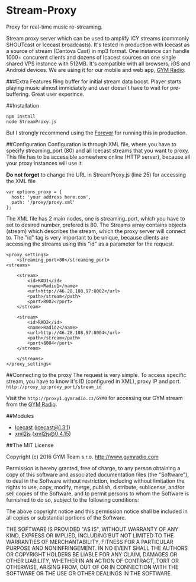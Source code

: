 # Stream-Proxy
Proxy for real-time music re-streaming.

Stream proxy server which can be used to amplify ICY streams (commonly SHOUTcast or Icecast broadcasts).
It's tested in production with Icecast as a source of stream (Centova Cast) in mp3 format. One instance can handle 1000+ concurent clients and dozens of Icacest sources on one single shared VPS instance with 512MB. It's compatible with all browsers, iOS and Android devices. We are using it for our mobile and web app, [GYM Radio](http://www.gymradio.com).

###Extra Features
Ring buffer for initial stream data boost. Player starts playing music almost immidiately and user doesn't have to wait for pre-buffering. Great user experince.

##Installation

```
npm install
node StreamProxy.js
```
But I strongly recommend using the [Forever](https://github.com/foreverjs/forever) for running this in production.


##Configuration
Configuration is through XML file, where you have to specify streaming_port (80) and all Icecast streams that you want to proxy.
This file has to be accessible somewhere online (HTTP server), because all your proxy instances will use it.

**Do not forget** to change the URL in StreamProxy.js (line 25) for accessing the XML file
```
var options_proxy = {
  host: 'your address here.com',
  path: '/proxy/proxy.xml'
};
```

The XML file has 2 main nodes, one is streaming_port, which you have to set to desired number, prefered is 80.
The Streams array contains objects (stream) which describes the stream, which the proxy server will connect to. The "id" tag is very important to be unique, because clients are accessing the streams using this "id" as a parameter for the request.

```
<proxy_settings>
	<streaming_port>80</streaming_port>
<streams>

	<stream>
		<id>RAD1</id>
		<name>Radio1</name>
		<url>http://46.28.108.97:8002</url>
		<path>/stream</path>
		<port>8002</port>
	</stream>

	<stream>
		<id>RAD2</id>
		<name>Radio2</name>
		<url>http://46.28.108.97:8004</url>
		<path>/stream</path>
		<port>8004</port>
	</stream>
	
	</streams>
</proxy_settings>
```

##Connecting to the proxy
The request is very simple. To access specific stream, you have to know it's ID (configured in XML), proxy IP and port.
``` http://proxy_ip:proxy_port/stream_id ```

Visit the ``` http://proxy1.gymradio.cz/GYM0 ``` for accessing our GYM stream from the [GYM Radio](http://www.gymradio.com).


##Modules
* [Icecast](https://github.com/TooTallNate/node-icy) (icecast@1.3.1)
* [xml2js](https://github.com/Leonidas-from-XIV/node-xml2js) (xml2js@0.4.15) 


##The MIT License

Copyright (c) 2016 GYM Team s.r.o. http://www.gymradio.com

Permission is hereby granted, free of charge, to any person obtaining a copy
of this software and associated documentation files (the "Software"), to deal
in the Software without restriction, including without limitation the rights
to use, copy, modify, merge, publish, distribute, sublicense, and/or sell
copies of the Software, and to permit persons to whom the Software is
furnished to do so, subject to the following conditions:

The above copyright notice and this permission notice shall be included in
all copies or substantial portions of the Software.

THE SOFTWARE IS PROVIDED "AS IS", WITHOUT WARRANTY OF ANY KIND, EXPRESS OR
IMPLIED, INCLUDING BUT NOT LIMITED TO THE WARRANTIES OF MERCHANTABILITY,
FITNESS FOR A PARTICULAR PURPOSE AND NONINFRINGEMENT. IN NO EVENT SHALL THE
AUTHORS OR COPYRIGHT HOLDERS BE LIABLE FOR ANY CLAIM, DAMAGES OR OTHER
LIABILITY, WHETHER IN AN ACTION OF CONTRACT, TORT OR OTHERWISE, ARISING FROM,
OUT OF OR IN CONNECTION WITH THE SOFTWARE OR THE USE OR OTHER DEALINGS IN
THE SOFTWARE.
